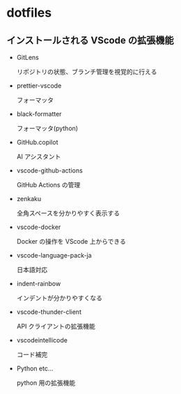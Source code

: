 # dotfiles

## インストールされる VScode の拡張機能

- GitLens

  リポジトリの状態、ブランチ管理を視覚的に行える

- prettier-vscode

  フォーマッタ

- black-formatter

  フォーマッタ(python)

- GitHub.copilot

  AI アシスタント

- vscode-github-actions

  GitHub Actions の管理

- zenkaku

  全角スペースを分かりやすく表示する

- vscode-docker

  Docker の操作を VScode 上からできる

- vscode-language-pack-ja

  日本語対応

- indent-rainbow

  インデントが分かりやすくなる

- vscode-thunder-client

  API クライアントの拡張機能

- vscodeintellicode

  コード補完

- Python etc...

  python 用の拡張機能
